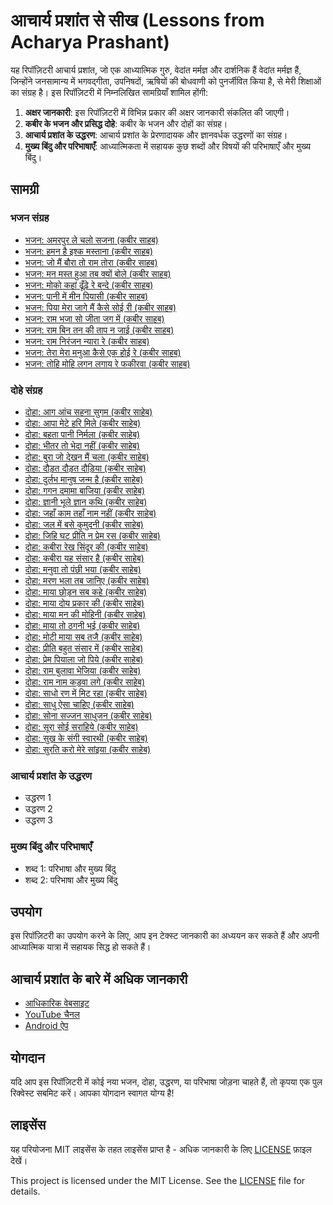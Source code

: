 # आचार्य प्रशांत से सीख (Lessons from Acharya Prashant)

यह रिपॉज़िटरी आचार्य प्रशांत, जो एक आध्यात्मिक गुरु, वेदांत मर्मज्ञ और दार्शनिक हैं वेदांत मर्मज्ञ हैं, जिन्होंने जनसामान्य में भगवद्गीता, उपनिषदों, ऋषियों की बोधवाणी को पुनर्जीवित किया है, से मेरी शिक्षाओं का संग्रह है। इस रिपॉज़िटरी में निम्नलिखित सामग्रियाँ शामिल होंगी:

1. **अक्षर जानकारी**: इस रिपॉज़िटरी में विभिन्न प्रकार की अक्षर जानकारी संकलित की जाएगी।
2. **कबीर के भजन और प्रसिद्ध दोहे**: कबीर के भजन और दोहों का संग्रह।
3. **आचार्य प्रशांत के उद्धरण**: आचार्य प्रशांत के प्रेरणादायक और ज्ञानवर्धक उद्धरणों का संग्रह।
4. **मुख्य बिंदु और परिभाषाएँ**: आध्यात्मिकता में सहायक कुछ शब्दों और विषयों की परिभाषाएँ और मुख्य बिंदु।

## सामग्री

### भजन संग्रह

- [भजन: अमरपुर ले चलो सजना (कबीर साहब)](/docs/bhajans/amarapur-le-chalo-sajna.md)
- [भजन: हमन है इश्क मस्ताना (कबीर साहब)](/docs/bhajans/haman-hai-ishq-mastaanaa.md)
- [भजन: जो मैं बौरा तो राम तोरा (कबीर साहब)](/docs/bhajans/jo-main-bora-to-ram-tora.md)
- [भजन: मन मस्त हुआ तब क्यों बोले (कबीर साहब)](/docs/bhajans/man-mast-huaa-tab-kyon-bole.md)
- [भजन: मोको कहां ढूँढ़े रे बन्दे (कबीर साहब)](/docs/bhajans/moko-kahaan-dhundhe-re-bande.md)
- [भजन: पानी में मीन पियासी (कबीर साहब)](/docs/bhajans/pani-men-menn-piyaasi.md)
- [भजन: पिया मेरा जागे मैं कैसे सोई री (कबीर साहब)](/docs/bhajans/piya-mera-jaage-main-kaise-soii-ri.md)
- [भजन: राम भजा सो जीता जग में (कबीर साहब)](/docs/bhajans/ram-bhaja-so-jeeta-jag-me.md)
- [भजन: राम बिन तन की ताप न जाई (कबीर साहब)](/docs/bhajans/ram-bin-tan-ki-taap-n-jaai.md)
- [भजन: राम निरंजन न्यारा रे (कबीर साहब)](/docs/bhajans/ram-niranjan-nyaara-re.md)
- [भजन: तेरा मेरा मनुआ कैसे एक होई रे (कबीर साहब)](/docs/bhajans/tera-mera-manuva-kaise-ek-hoii-re.md)
- [भजन: तोहि मोहि लगन लगाय रे फकीरवा (कबीर साहब)](/docs/bhajans/tohi-mohi-lagan-lagaaye-re-phakirava.md)

### दोहे संग्रह

- [दोहा: आग आंच सहना सुगम (कबीर साहेब)](docs/dohas/aag-aanch-sahanaa-sugam.md)
- [दोहा: आपा मेटे हरि मिले (कबीर साहेब)](docs/dohas/aapa-mete-hari-mile.md)
- [दोहा: बहता पानी निर्मला (कबीर साहेब)](docs/dohas/bahta-paani-nirmalaa.md)
- [दोहा: भीतर तो भेदा नहीं (कबीर साहेब)](docs/dohas/bheetar-to-bheda-nahin.md)
- [दोहा: बुरा जो देखन मैं चला (कबीर साहेब)](docs/dohas/bura-jo-dekhan-main-chalaa.md)
- [दोहा: दौड़त दौड़त दौड़िया (कबीर साहेब)](docs/dohas/dowdat-dowdat-dowdiyaa.md)
- [दोहा: दुर्लभ मानुष जन्म है (कबीर साहेब)](docs/dohas/durlabh-maanush-janm-hai.md)
- [दोहा: गगन दमामा बाजिया (कबीर साहेब)](docs/dohas/gagan-damaama-baajiya.md)
- [दोहा: ज्ञानी भूले ज्ञान कथि (कबीर साहेब)](docs/dohas/gyaani-bhoole-gyaan-kathi.md)
- [दोहा: जहाँ काम तहाँ नाम नहीं (कबीर साहेब)](docs/dohas/jahaan-kaam-tahaan-naam-nahin.md)
- [दोहा: जल में बसे कुमुदनी (कबीर साहेब)](docs/dohas/jal-men-base-kumudani.md)
- [दोहा: जिहि घट प्रीति न प्रेम रस (कबीर साहेब)](docs/dohas/jihi-ghat-preeti-na-prem-ras.md)
- [दोहा: कबीरा रेख सिंदूर की (कबीर साहेब)](docs/dohas/kabira-rekh-sinduur-ki.md)
- [दोहा: कबीरा यह संसार है (कबीर साहेब)](docs/dohas/kabira-yah-samsaar-hai.md)
- [दोहा: मनुवा तो पंछी भया (कबीर साहेब)](docs/dohas/manuva-to-panchhi-bhaya.md)
- [दोहा: मरण भला तब जानिए (कबीर साहेब)](docs/dohas/maran-bhalaa-tab-jaanie.md)
- [दोहा: माया छोड़न सब कहे (कबीर साहेब)](docs/dohas/maya-chhodan-sab-kahe.md)
- [दोहा: माया दोय प्रकार की (कबीर साहेब)](docs/dohas/maya-doy-prakaar-ki.md)
- [दोहा: माया मन की मोहिनी (कबीर साहेब)](docs/dohas/maya-man-ki-mohini.md)
- [दोहा: माया तो ठगनी भई (कबीर साहेब)](docs/dohas/maya-to-thagani-bhai.md)
- [दोहा: मोटी माया सब तजै (कबीर साहेब)](docs/dohas/moti-maya-sab-tajai.md)
- [दोहा: प्रीति बहुत संसार में (कबीर साहेब)](docs/dohas/preeti-bahut-samsaar-men.md)
- [दोहा: प्रेम पियाला जो पिये (कबीर साहेब)](docs/dohas/prem-piyaalaa-jo-piye.md)
- [दोहा: राम बुलावा भेजिया (कबीर साहेब)](docs/dohas/ram-bulaava-bhejiya.md)
- [दोहा: राम नाम कड़वा लगे (कबीर साहेब)](docs/dohas/ram-naam-kadava-lage.md)
- [दोहा: साधो रण में मिट रहा (कबीर साहेब)](docs/dohas/saadho-ran-men-mit-raha.md)
- [दोहा: साधु ऐसा चाहिए (कबीर साहेब)](docs/dohas/saadhu-aisa-chaahie.md)
- [दोहा: सोना सज्जन साधुजन (कबीर साहेब)](docs/dohas/sona-sajjan-saadhujan.md)
- [दोहा: सूरा सोई सराहिये (कबीर साहेब)](docs/dohas/soora-soi-saraahiye.md)
- [दोहा: सुख के संगी स्वारथी (कबीर साहेब)](docs/dohas/sukh-ke-sangi-svaarathi.md)
- [दोहा: सुरति करो मेरे सांइया (कबीर साहेब)](docs/dohas/surati-karo-mere-saaniya.md)

### आचार्य प्रशांत के उद्धरण

- उद्धरण 1
- उद्धरण 2
- उद्धरण 3

### मुख्य बिंदु और परिभाषाएँ

- शब्द 1: परिभाषा और मुख्य बिंदु
- शब्द 2: परिभाषा और मुख्य बिंदु

## उपयोग

इस रिपॉज़िटरी का उपयोग करने के लिए, आप इन टेक्स्ट जानकारी का अध्ययन कर सकते हैं और अपनी आध्यात्मिक यात्रा में सहायक सिद्ध हो सकते हैं।

## आचार्य प्रशांत के बारे में अधिक जानकारी

- [आधिकारिक वेबसाइट](https://acharyaprashant.org/en/gita)
- [YouTube चैनल](https://www.youtube.com/c/ShriPrashant)
- [Android ऐप](https://play.google.com/store/apps/details?id=org.acharyaprashant.apbooks)

## योगदान

यदि आप इस रिपॉज़िटरी में कोई नया भजन, दोहा, उद्धरण, या परिभाषा जोड़ना चाहते हैं, तो कृपया एक पुल रिक्वेस्ट सबमिट करें। आपका योगदान स्वागत योग्य है!

## लाइसेंस

यह परियोजना MIT लाइसेंस के तहत लाइसेंस प्राप्त है - अधिक जानकारी के लिए [LICENSE](LICENSE) फ़ाइल देखें।

This project is licensed under the MIT License. See the [LICENSE](LICENSE) file for details.
